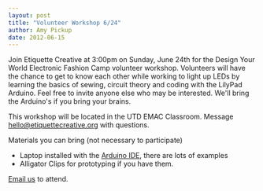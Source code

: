 ```yaml
---
layout: post
title: "Volunteer Workshop 6/24"
author: Amy Pickup
date: 2012-06-15
---
```

Join Etiquette Creative at 3:00pm on Sunday, June 24th for the Design Your World Electronic Fashion Camp volunteer workshop. Volunteers will have the chance to get to know each other while working to light up LEDs by learning the basics of sewing, circuit theory and coding with the LilyPad Arduino. Feel free to invite anyone else who may be interested. We'll bring the Arduino's if you bring your brains.

This workshop will be located in the UTD EMAC Classroom. Message [hello@etiquettecreative.org](mailto:hello@etiquettecreative.org) with questions.

Materials you can bring (not necessary to participate)

* Laptop installed with the [Arduino IDE](http://arduino.cc/hu/Main/Software), there are lots of examples
* Alligator Clips for prototyping if you have them.

[Email us](mailto:hello@etiquettecreative.org) to attend.
